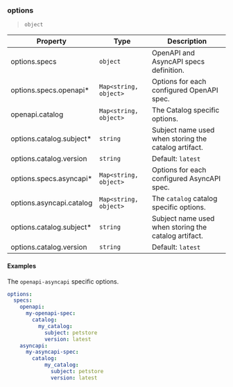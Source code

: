### options

> `object`

| Property | Type | Description |
| -- | -- | -- |
| options.specs |  `object` |  OpenAPI and AsyncAPI specs definition. | 
| options.specs.openapi\* |  `Map<string, object>` |  Options for each configured OpenAPI spec. | 
| openapi.catalog |  `Map<string, object>` |  The Catalog specific options. | 
| options.catalog.subject\* |  `string` |  Subject name used when storing the catalog artifact. | 
| options.catalog.version |  `string` | Default: `latest` |  Catalog artifact version to use. | 
| options.specs.asyncapi\* |  `Map<string, object>` |  Options for each configured AsyncAPI spec. | 
| options.asyncapi.catalog |  `Map<string, object>` |  The `catalog` catalog specific options. | 
| options.catalog.subject\* |  `string` |  Subject name used when storing the catalog artifact. | 
| options.catalog.version |  `string` | Default: `latest` |  Catalog artifact version to use. | 

#### Examples

The `openapi-asyncapi` specific options.

```yaml
options:
  specs:
    openapi:
      my-openapi-spec:
        catalog:
          my_catalog:
            subject: petstore
            version: latest
    asyncapi:
      my-asyncapi-spec:
        catalog:
            my_catalog:
              subject: petstore
              version: latest
```